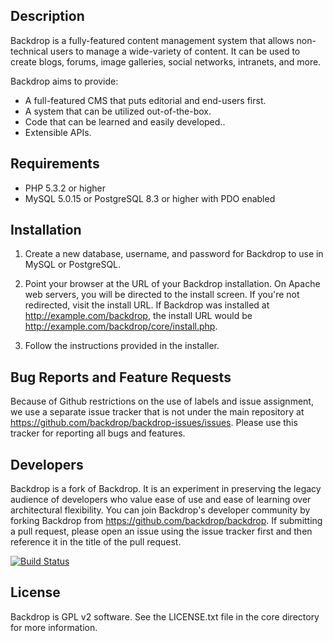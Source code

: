 Description
-----------

Backdrop is a fully-featured content management system that allows non-technical
users to manage a wide-variety of content. It can be used to create blogs,
forums, image galleries, social networks, intranets, and more.

Backdrop aims to provide:

- A full-featured CMS that puts editorial and end-users first.
- A system that can be utilized out-of-the-box.
- Code that can be learned and easily developed..
- Extensible APIs.

Requirements
------------
- PHP 5.3.2 or higher
- MySQL 5.0.15 or PostgreSQL 8.3 or higher with PDO enabled

Installation
------------

1. Create a new database, username, and password for Backdrop to use in MySQL
   or PostgreSQL.

2. Point your browser at the URL of your Backdrop installation. On Apache web
   servers, you will be directed to the install screen. If you're not
   redirected, visit the install URL. If Backdrop was installed at
   http://example.com/backdrop, the install URL would be
   http://example.com/backdrop/core/install.php.

3. Follow the instructions provided in the installer.

Bug Reports and Feature Requests
--------------------------------
Because of Github restrictions on the use of labels and issue assignment,
we use a separate issue tracker that is not under the main repository at
https://github.com/backdrop/backdrop-issues/issues. Please use this tracker
for reporting all bugs and features.

Developers
----------
Backdrop is a fork of Backdrop. It is an experiment in preserving the legacy
audience of developers who value ease of use and ease of learning over
architectural flexibility. You can join Backdrop's developer community by
forking Backdrop from https://github.com/backdrop/backdrop. If submitting
a pull request, please open an issue using the issue tracker first and
then reference it in the title of the pull request.

[![Build Status](https://travis-ci.org/backdrop/backdrop.png)](https://travis-ci.org/backdrop/backdrop)

License
-------
Backdrop is GPL v2 software. See the LICENSE.txt file in the core directory
for more information.

